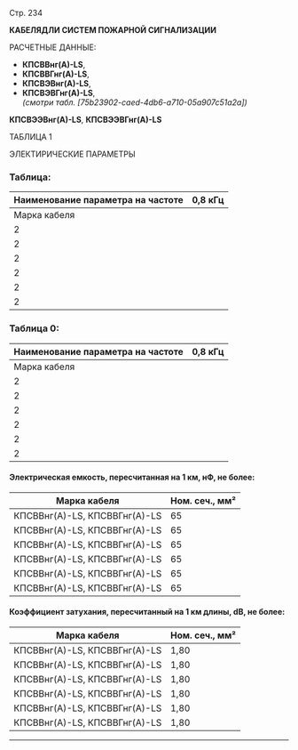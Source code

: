 Стр. 234

**КАБЕЛЯДЛИ СИСТЕМ ПОЖАРНОЙ СИГНАЛИЗАЦИИ**

РАСЧЕТНЫЕ ДАННЫЕ:

* **КПСВВнг(А)-LS**, 
* **КПСВВГнг(А)-LS**, 
* **КПСВЭВнг(А)-LS**, 
* **КПСВЭВГнг(А)-LS**,  
*(смотри табл. [75b23902-caed-4db6-a710-05a907c51a2a])*

**КПСВЭЭВнг(А)-LS**, **КПСВЭЭВГнг(А)-LS**

ТАБЛИЦА 1

ЭЛЕКТИРИЧЕСКИЕ ПАРАМЕТРЫ

### Таблица:

|Наименование параметра на частоте | 0,8 кГц|
|---|---|
|Марка кабеля| |
|2||0,2|0,35|0,5|0,75|1,0|1,5|2,5|
|2||0,2|0,35|0,5|0,75|1,0|1,5|2,5|
|2||0,2|0,35|0,5|0,75|1,0|1,5|2,5|
|2||0,2|0,35|0,5|0,75|1,0|1,5|2,5|
|2||0,2|0,35|0,5|0,75|1,0|1,5|2,5|
|2||0,2|0,35|0,5|0,75|1,0|1,5|2,5|

### Таблица 0:

|Наименование параметра на частоте | 0,8 кГц|
|---|---|
|Марка кабеля| |
|2||0,2|0,35|0,5|0,75|1,0|1,5|2,5|
|2||0,2|0,35|0,5|0,75|1,0|1,5|2,5|
|2||0,2|0,35|0,5|0,75|1,0|1,5|2,5|
|2||0,2|0,35|0,5|0,75|1,0|1,5|2,5|
|2||0,2|0,35|0,5|0,75|1,0|1,5|2,5|
|2||0,2|0,35|0,5|0,75|1,0|1,5|2,5|

#### Электрическая емкость, пересчитанная на 1 км, нФ, не более:

|Марка кабеля| Ном. сеч., мм²|
|---|---|
|КПСВВнг(А)-LS, КПСВВГнг(А)-LS| 65|70|75|80|90|100|110|
|КПСВВнг(А)-LS, КПСВВГнг(А)-LS| 65|70|75|80|90|100|110|70|95|108|116|118|123|138|
|КПСВВнг(А)-LS, КПСВВГнг(А)-LS| 65|70|75|80|90|100|110|70|95|108|116|118|123|138|
|КПСВВнг(А)-LS, КПСВВГнг(А)-LS| 65|70|75|80|90|100|110|70|95|108|116|118|123|138|
|КПСВВнг(А)-LS, КПСВВГнг(А)-LS| 65|70|75|80|90|100|110|70|95|108|116|118|123|138|
|КПСВВнг(А)-LS, КПСВВГнг(А)-LS| 65|70|75|80|90|100|110|70|95|108|116|118|123|138|

#### Коэффициент затухания, пересчитанный на 1 км длины, dB, не более:

|Марка кабеля| Ном. сеч., мм²|
|---|---|
|КПСВВнг(А)-LS, КПСВВГнг(А)-LS| 1,80|1,45|1,33|1,06|0,93|0,68|0,58|
|КПСВВнг(А)-LS, КПСВВГнг(А)-LS| 1,80|1,45|1,33|1,06|0,93|0,68|0,58|2,05|1,60|1,34|1,11|0,94|0,79|0,64|
|КПСВВнг(А)-LS, КПСВВГнг(А)-LS| 1,80|1,45|1,33|1,06|0,93|0,68|0,58|2,05|1,60|1,34|1,11|0,94|0,79|0,64|
|КПСВВнг(А)-LS, КПСВВГнг(А)-LS| 1,80|1,45|1,33|1,06|0,93|0,68|0,58|2,05|1,60|1,34|1,11|0,94|0,79|0,64|
|КПСВВнг(А)-LS, КПСВВГнг(А)-LS| 1,80|1,45|1,33|1,06|0,93|0,68|0,58|2,05|1,60|1,34|1,11|0,94|0,79|0,64|
|КПСВВнг(А)-LS, КПСВВГнг(А)-LS| 1,80|1,45|1,33|1,06|0,93|0,68|0,58|2,05|1,60|1,34|1,11|0,94|0,79|0,64|

---

